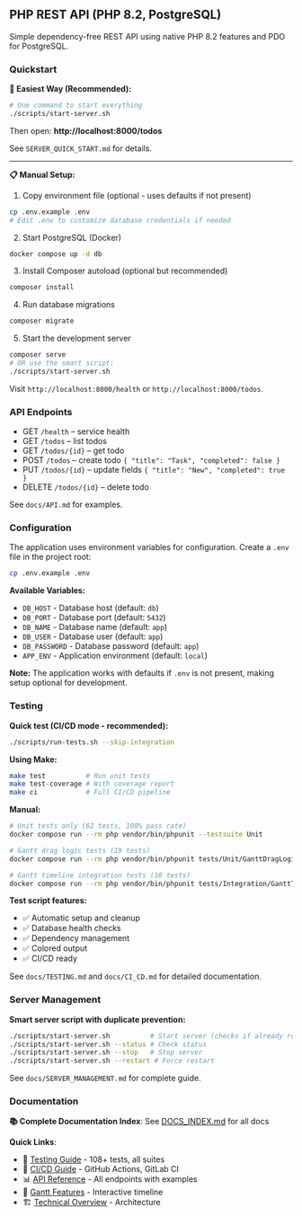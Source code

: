 ## PHP REST API (PHP 8.2, PostgreSQL)

Simple dependency-free REST API using native PHP 8.2 features and PDO for PostgreSQL.

### Quickstart

**🚀 Easiest Way (Recommended):**

```bash
# One command to start everything
./scripts/start-server.sh
```

Then open: **http://localhost:8000/todos**

See `SERVER_QUICK_START.md` for details.

---

**📋 Manual Setup:**

1) Copy environment file (optional - uses defaults if not present)

```bash
cp .env.example .env
# Edit .env to customize database credentials if needed
```

2) Start PostgreSQL (Docker)

```bash
docker compose up -d db
```

3) Install Composer autoload (optional but recommended)

```bash
composer install
```

4) Run database migrations

```bash
composer migrate
```

5) Start the development server

```bash
composer serve
# OR use the smart script:
./scripts/start-server.sh
```

Visit `http://localhost:8000/health` or `http://localhost:8000/todos`.

### API Endpoints

- GET `/health` – service health
- GET `/todos` – list todos
- GET `/todos/{id}` – get todo
- POST `/todos` – create todo `{ "title": "Task", "completed": false }`
- PUT `/todos/{id}` – update fields `{ "title": "New", "completed": true }`
- DELETE `/todos/{id}` – delete todo

See `docs/API.md` for examples.

### Configuration

The application uses environment variables for configuration. Create a `.env` file in the project root:

```bash
cp .env.example .env
```

**Available Variables:**
- `DB_HOST` - Database host (default: `db`)
- `DB_PORT` - Database port (default: `5432`)
- `DB_NAME` - Database name (default: `app`)
- `DB_USER` - Database user (default: `app`)
- `DB_PASSWORD` - Database password (default: `app`)
- `APP_ENV` - Application environment (default: `local`)

**Note:** The application works with defaults if `.env` is not present, making setup optional for development.

### Testing

**Quick test (CI/CD mode - recommended):**

```bash
./scripts/run-tests.sh --skip-integration
```

**Using Make:**

```bash
make test          # Run unit tests
make test-coverage # With coverage report
make ci            # Full CI/CD pipeline
```

**Manual:**

```bash
# Unit tests only (62 tests, 100% pass rate)
docker compose run --rm php vendor/bin/phpunit --testsuite Unit

# Gantt drag logic tests (19 tests)
docker compose run --rm php vendor/bin/phpunit tests/Unit/GanttDragLogicTest.php --testdox

# Gantt timeline integration tests (10 tests)
docker compose run --rm php vendor/bin/phpunit tests/Integration/GanttTimelineTest.php --testdox
```

**Test script features:**
- ✅ Automatic setup and cleanup
- ✅ Database health checks
- ✅ Dependency management
- ✅ Colored output
- ✅ CI/CD ready

See `docs/TESTING.md` and `docs/CI_CD.md` for detailed documentation.

### Server Management

**Smart server script with duplicate prevention:**

```bash
./scripts/start-server.sh          # Start server (checks if already running)
./scripts/start-server.sh --status # Check status
./scripts/start-server.sh --stop   # Stop server
./scripts/start-server.sh --restart # Force restart
```

See `docs/SERVER_MANAGEMENT.md` for complete guide.

### Documentation

**📚 Complete Documentation Index**: See [DOCS_INDEX.md](DOCS_INDEX.md) for all docs

**Quick Links**:
- 🧪 [Testing Guide](docs/TESTING.md) - 108+ tests, all suites
- 🚀 [CI/CD Guide](docs/CI_CD.md) - GitHub Actions, GitLab CI
- 📊 [API Reference](docs/API.md) - All endpoints with examples
- 🎯 [Gantt Features](docs/GANTT_FEATURES.md) - Interactive timeline
- 🏗️ [Technical Overview](docs/TECHNICAL_OVERVIEW.md) - Architecture

